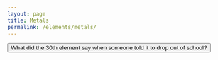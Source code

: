 ```yaml
---
layout: page
title: Metals
permalink: /elements/metals/
---
```


<style>
        #hiddenText {
            display: none;
            margin-top: 20px;
            font-size: 18px;
            color: green;
        }
    </style>
<body>
    <button onclick="showText()">What did the 30th element say when someone told it to drop out of school?</button>

 <p id="hiddenText">I don't zinc that's a very good idea!</p>

 <script>
        function showText() {
            document.getElementById("hiddenText").style.display = "block";
        }
    </script>
</body>
